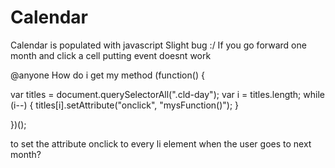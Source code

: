 # Calendar
Calendar is populated with javascript Slight bug :/
If you go forward one month and click a cell putting event doesnt work 

@anyone How do i get my method 
(function() {

var titles = document.querySelectorAll(".cld-day");
var i = titles.length;
while (i--) {
    titles[i].setAttribute("onclick", "mysFunction()");
}

})();

to set the attribute onclick to every li element when the user goes to next month?

